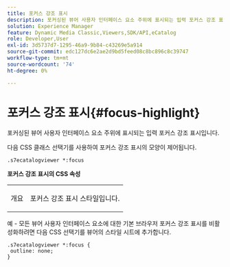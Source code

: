 ```yaml
---
title: 포커스 강조 표시
description: 포커싱된 뷰어 사용자 인터페이스 요소 주위에 표시되는 입력 포커스 강조 표시입니다.
solution: Experience Manager
feature: Dynamic Media Classic,Viewers,SDK/API,eCatalog
role: Developer,User
exl-id: 3d5737d7-1295-46a9-9b84-c43269e5a914
source-git-commit: edc127dc6e2ae2d9bd5feed08c8bc896c8c39747
workflow-type: tm+mt
source-wordcount: '74'
ht-degree: 0%

---
```


# 포커스 강조 표시{#focus-highlight}

포커싱된 뷰어 사용자 인터페이스 요소 주위에 표시되는 입력 포커스 강조 표시입니다.

<!--<a id="section_E8B3D0BF9FF548F188F717D6EA65EC32"></a>-->

다음 CSS 클래스 선택기를 사용하여 포커스 강조 표시의 모양이 제어됩니다.

```
.s7ecatalogviewer *:focus
```

**포커스 강조 표시의 CSS 속성**

<table id="table_C48C56E696304C9BAFEE71BA9EA9A174"> 
 <tbody> 
  <tr> 
   <td colname="col1"> <p> <span class="codeph"> 개요 </span> </p> </td> 
   <td colname="col2"> <p> 포커스 강조 표시 스타일입니다. </p> </td> 
  </tr> 
 </tbody> 
</table>

예 - 모든 뷰어 사용자 인터페이스 요소에 대한 기본 브라우저 포커스 강조 표시를 비활성화하려면 다음 CSS 선택기를 뷰어의 스타일 시트에 추가합니다.

```
.s7ecatalogviewer *:focus { 
 outline: none; 
}
```
